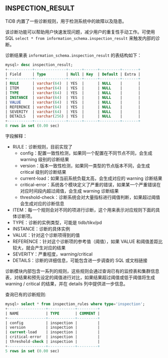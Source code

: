 ## INSPECTION_RESULT

TiDB 内置了一些诊断规则，用于检测系统中的故障以及隐患。

该诊断功能可以帮助用户快速发现问题，减少用户的重复性手动工作。可使用 SQL `select * from information_schema.inspection_result` 来触发内部的诊断。

诊断结果表 `information_schema.inspection_result` 的表结构如下：

```sql
mysql> desc inspection_result;
+-----------+--------------+------+------+---------+-------+
| Field     | Type         | Null | Key  | Default | Extra |
+-----------+--------------+------+------+---------+-------+
| RULE      | varchar(64)  | YES  |      | NULL    |       |
| ITEM      | varchar(64)  | YES  |      | NULL    |       |
| TYPE      | varchar(64)  | YES  |      | NULL    |       |
| INSTANCE  | varchar(64)  | YES  |      | NULL    |       |
| VALUE     | varchar(64)  | YES  |      | NULL    |       |
| REFERENCE | varchar(64)  | YES  |      | NULL    |       |
| SEVERITY  | varchar(64)  | YES  |      | NULL    |       |
| DETAILS   | varchar(256) | YES  |      | NULL    |       |
+-----------+--------------+------+------+---------+-------+
8 rows in set (0.00 sec)
```

字段解释：

* RULE：诊断规则，目前实现了
    * config：配置一致性检测，如果同一个配置在不同节点不同，会生成 warning 级别的诊断结果
    * version：版本一致性检测，如果同一类型的节点版本不同，会生成 critical 级别的诊断结果
    * current-load：如果当前系统负载太高，会生成对应的 warning 诊断结果
    * critical-error：系统各个模块定义了严重的错误，如果某一个严重错误在对应时间段内超过阈值，会生成 warning 诊断结果
    * threshold-check：诊断系统会对大量指标进行阈值判断，如果超过阈值会生成对应的诊断信息
* ITEM：每一个规则会对不同的项进行诊断，这个用来表示对应规则下面的具体诊断项。
* TYPE：诊断的实例类型，可能是 tidb/tikv/pd
* INSTANCE：诊断的具体实例
* VALUE：针对这个诊断项得到的值
* REFERENCE：针对这个诊断项的参考值（阈值），如果 VALUE 和阈值差距比较大，就会产生对应的结果
* SEVERITY：严重程度，warning/critical
* DETAILS：诊断的详细信息，可能包含进一步调查的 SQL 或文档链接

诊断模块内部包含一系列的规则，这些规则会通过查询已有的监控表和集群信息表，对结果和预先设定的阈值进行对比，如果结果超过阈值或低于阈值将生成 warning / critical 的结果，并在 details 列中提供进一步信息。

查询已有的诊断规则:

```sql
mysql> select * from inspection_rules where type='inspection';
+-----------------+------------+---------+
| NAME            | TYPE       | COMMENT |
+-----------------+------------+---------+
| config          | inspection |         |
| version         | inspection |         |
| current-load    | inspection |         |
| critical-error  | inspection |         |
| threshold-check | inspection |         |
+-----------------+------------+---------+
5 rows in set (0.00 sec)
```